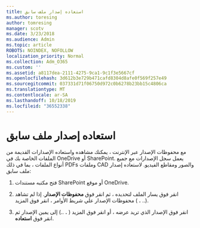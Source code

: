 ```yaml
---
title: استعاده إصدار ملف سابق
ms.author: toresing
author: tomresing
manager: scotv
ms.date: 3/23/2018
ms.audience: Admin
ms.topic: article
ROBOTS: NOINDEX, NOFOLLOW
localization_priority: Normal
ms.collection: Adm_O365
ms.custom: ''
ms.assetid: a8117dea-2111-4275-9ca1-9c1f3e5667cf
ms.openlocfilehash: 3d612b3e729b471cafd8304d8afe0f569f257e49
ms.sourcegitcommit: 037331d71f06750d972c0b6278b23bb15c4806ca
ms.translationtype: MT
ms.contentlocale: ar-SA
ms.lasthandoff: 10/18/2019
ms.locfileid: "36552338"
---
```

# <a name="restore-a-previous-file-version"></a>استعاده إصدار ملف سابق

مع محفوظات الإصدار عبر الإنترنت ، يمكنك مشاهده واستعاده الإصدارات القديمة من الملفات الخاصة بك في OneDrive أو SharePoint. يعمل سجل الإصدارات مع جميع أنواع الملفات ، بما في ذلك PDFs وملفات CAD والصور ومقاطع الفيديو. لاستعاده إصدار ملف سابق:
  
1. فتح مكتبه مستندات SharePoint أو موقع OneDrive.
    
2. انقر فوق يسار الملف لتحديده ، ثم انقر فوق **محفوظات الإصدار**. إذا لم تشاهد محفوظات الإصدار علي شريط الأوامر ، انقر فوق المزيد ( **.** ..). 
    
3. انقر فوق الإصدار الذي تريد عرضه ، أو انقر فوق المزيد ( **.** ..) إلى يمين الإصدار ثم انقر فوق **استعاده**.
    

